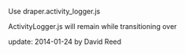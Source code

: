 Use draper.activity_logger.js

ActivityLogger.js will remain while transitioning over

update: 2014-01-24 by David Reed
